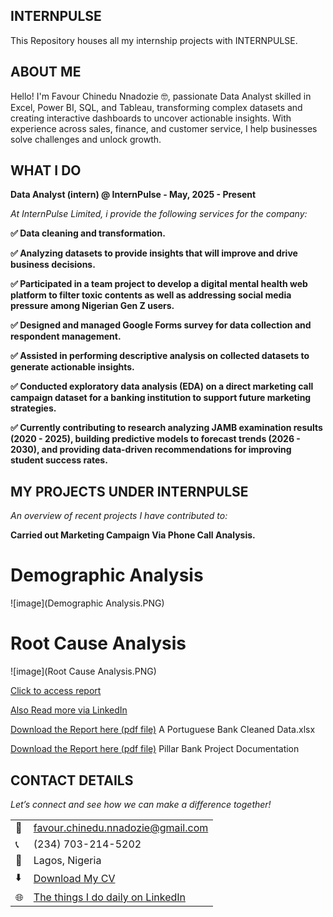## INTERNPULSE

This Repository houses all my internship projects with INTERNPULSE.

## ABOUT ME

Hello! I'm Favour Chinedu Nnadozie 🤓, passionate Data Analyst skilled in Excel, Power BI, SQL, and Tableau, transforming complex datasets and creating interactive dashboards to uncover actionable insights. 
With experience across sales, finance, and customer service, I help businesses solve challenges and unlock growth.

<!--Mention your top/relevant skills here - core and soft skills-->
## WHAT I DO

**Data Analyst (intern) @ InternPulse - May, 2025 - Present**

*At InternPulse Limited, i provide the following services for the company:*

**✅ Data cleaning and transformation.**

**✅ Analyzing datasets to provide insights that will improve and drive business decisions.**

**✅ Participated in a team project to develop a digital mental health web platform to filter toxic contents as well as addressing social media pressure among Nigerian Gen Z users.**

**✅ Designed and managed Google Forms survey for data collection and respondent management.**

**✅ Assisted in performing descriptive analysis on collected datasets to generate actionable insights.**

**✅ Conducted exploratory data analysis (EDA) on a direct marketing call campaign dataset for a banking institution to support future marketing strategies.**

**✅ Currently contributing to research analyzing JAMB examination results (2020 - 2025), building predictive models to forecast trends (2026 - 2030), and providing data-driven recommendations for improving student success rates.**


## MY PROJECTS UNDER INTERNPULSE

*An overview of recent projects I have contributed to:*


**Carried out Marketing Campaign Via Phone Call Analysis.**

# Demographic Analysis
![image](Demographic  Analysis.PNG)

# Root Cause Analysis
![image](Root Cause Analysis.PNG)

[Click to access report](https://docs.google.com/presentation/d/1d871Fv7H9wDnttd98xoAzaFWoKgEgBgn/edit?usp=sharing&ouid=112339119813873149850&rtpof=true&sd=true)

[Also Read more via LinkedIn](http://www.linkedin.com/in/favournnadozie)



<a href="A Portuguese Bank Cleaned Data.xlsx">Download the Report here (pdf file)</a>
A Portuguese Bank Cleaned Data.xlsx

<a href="Pillar Bank Project Documentation.pdf">Download the Report here (pdf file)</a> Pillar Bank Project Documentation


## CONTACT DETAILS

*Let’s connect and see how we can make a difference together!*
<table>
  <tbody>
    <tr>
      <td>📧</td>
      <td><a href="mailto:favour.chinedu.nnadozie@gmail.com">favour.chinedu.nnadozie@gmail.com</a></td>
    </tr>
    <tr>
      <td>📞</td>
      <td>(234) 703-214-5202</td>
    </tr>
    <tr>
      <td>📍</td>
      <td>Lagos, Nigeria</td>
    </tr>
    <tr>
      <td>⬇️</td>
      <td><a href="FAVOUR NNADOZIE - RESUME.pdf">Download My CV</a></td>
    </tr>
    <tr>
      <td>🌐</td>
      <td><a href="http://www.linkedin.com/in/favournnadozie">The things I do daily on LinkedIn</a></td>
    </tr>
  </tbody>
</table>


